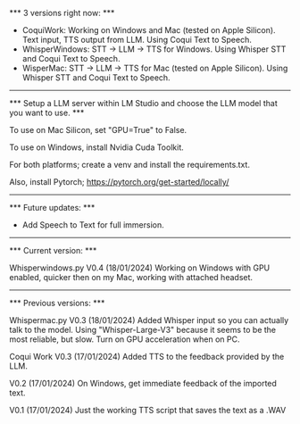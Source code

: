 *** 3 versions right now: ***

- CoquiWork: Working on Windows and Mac (tested on Apple Silicon). Text input, TTS output from LLM. Using Coqui Text to Speech.
- WhisperWindows: STT -> LLM -> TTS for Windows. Using Whisper STT and Coqui Text to Speech.
- WisperMac: STT -> LLM -> TTS for Mac (tested on Apple Silicon). Using Whisper STT and Coqui Text to Speech.

******************************************************

*** Setup a LLM server within LM Studio and choose the LLM model that you want to use. ***

To use on Mac Silicon, set "GPU=True" to False.

To use on Windows, install Nvidia Cuda Toolkit.

For both platforms; create a venv and install the requirements.txt.

Also, install Pytorch; https://pytorch.org/get-started/locally/

******************************************************

*** Future updates: ***
- Add Speech to Text for full immersion.

******************************************************

*** Current version: ***

Whisperwindows.py V0.4 (18/01/2024)
Working on Windows with GPU enabled, quicker then on my Mac, working with attached headset.

******************************************************

*** Previous versions: ***

Whispermac.py V0.3 (18/01/2024)
Added Whisper input so you can actually talk to the model. Using "Whisper-Large-V3" because it seems to be the most reliable, but slow.
Turn on GPU acceleration when on PC.

Coqui Work V0.3 (17/01/2024)
Added TTS to the feedback provided by the LLM.

V0.2 (17/01/2024)
On Windows, get immediate feedback of the imported text.

V0.1 (17/01/2024)
Just the working TTS script that saves the text as a .WAV


